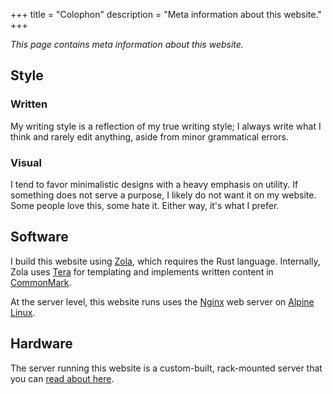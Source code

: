 +++
title = "Colophon"
description = "Meta information about this website."
+++

*This page contains meta information about this website.*

## Style

### Written

My writing style is a reflection of my true writing style; I always write what I 
think and rarely edit anything, aside from minor grammatical errors.

### Visual

I tend to favor minimalistic designs with a heavy emphasis on utility. If 
something does not serve a purpose, I likely do not want it on my website. Some 
people love this, some hate it. Either way, it's what I prefer.

## Software

I build this website using [Zola](https://getzola.org), which requires the Rust 
language. Internally, Zola uses [Tera](https://tera.netlify.app) for templating 
and implements written content in [CommonMark](https://commonmark.org).

At the server level, this website runs uses the [Nginx](https://nginx.org) web 
server on [Alpine Linux](https://alpinelinux.org).

## Hardware

The server running this website is a custom-built, rack-mounted server that you 
can [read about here](/blog/server-build/).
